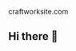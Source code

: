 craftworksite.com
## Hi there 👋

<!--
**CraftWorkSite/craftworksite** is a ✨ _special_ ✨ repository because its `README.md` (this file) appears on your GitHub profile.

Here are some ideas to get you started:
git@github.com:CraftWorkSite/craftworksite.git
- 🔭 I’m currently working on ...
- 🌱 I’m currently learning ...
- 👯 I’m looking to collaborate on ...
- 🤔 I’m looking for help with ...
- 💬 Ask me about ...
- 📫 How to reach me: ...
- 😄 Pronouns: ...
- ⚡ Fun fact: ...
-->
